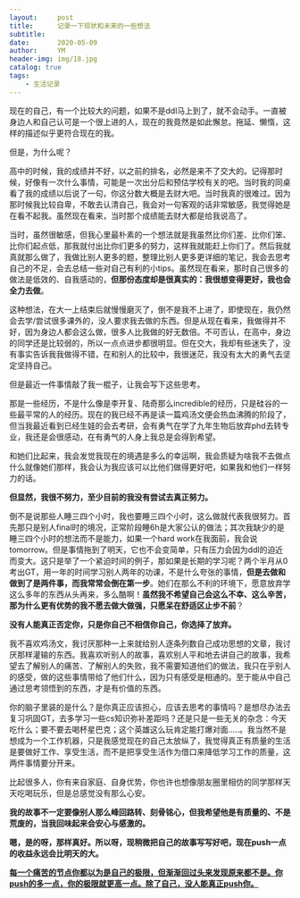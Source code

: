 ```yaml
---
layout:     post
title:      记录一下现状和未来的一些想法
subtitle:   
date:       2020-05-09
author:     YM
header-img: img/18.jpg
catalog: true
tags:
    - 生活记录
---
```


现在的自己，有一个比较大的问题，如果不是ddl马上到了，就不会动手。一直被身边人和自己认可是一个很上进的人，现在的我竟然是如此懈怠。拖延、懒惰，这样的描述似乎更符合现在的我。

但是，为什么呢？

高中的时候，我的成绩并不好，以之前的排名，必然是来不了交大的。记得那时候，好像有一次什么事情，可能是一次出分后和预估学校有关的吧。当时我的同桌看了我的成绩以后说了一句，你这分数大概是去财大吧。当时我真的很难过。因为那时候我比较自卑，不敢去认清自己，我会对一句客观的话非常敏感，我觉得她是在看不起我。虽然现在看来，当时那个成绩能去财大都是给我说高了。

当时，虽然很敏感，但我心里最朴素的一个想法就是我虽然比你们差、比你们笨、比你们起点低，那我就付出比你们更多的努力，这样我就能赶上你们了。然后我就真就那么做了，我做比别人更多的题，整理比别人更多更详细的笔记，我会去思考自己的不足，会去总结一些对自己有利的小tips。虽然现在看来，那时自己很多的做法是低效的、自我感动的，**但那份态度却是很真实的：我很想变得更好，我也会全力去做**。

这种想法，在大一上结束后就慢慢磨灭了，倒不是我不上进了，即使现在，我仍然会去学/尝试很多课外的，没人要求我去做的东西。但是从现在看来，我做得并不好，因为身边人都会这么做，很多人比我做的好无数倍。不可否认，在高中，身边的同学还是比较弱的，所以一点点进步都很明显。但在交大，我却有些迷失了，没有事实告诉我我做得不错，在和别人的比较中，我很迷茫，我没有太大的勇气去坚定坚持自己。

但是最近一件事情敲了我一棍子，让我会写下这些思考。

那是一些经历，不是什么像是李开复、陆奇那么incredible的经历，只是硅谷的一些最平常的人的经历。现在的我已经不再是读一篇鸡汤文便会热血沸腾的阶段了，但当我最近看到已经生娃的会去考研，会有勇气在学了九年生物后放弃phd去转专业，我还是会很感动，在有勇气的人身上我总是会得到希望。

和她们比起来，我会发觉我现在的境遇是多么的幸运啊，我会质疑为啥我不去做点什么就像她们那样，我会认为我应该可以比他们做得更好吧，如果我和他们一样努力的话。

**但显然，我很不努力，至少目前的我没有尝试去真正努力。**

倒不是说那些人睡三四个小时，我也要睡三四个小时，这么做就代表我很努力。首先那只是别人final时的境况，正常阶段睡6h是大家公认的做法；其次我缺少的是睡三四个小时的想法而不是能力，如果一个hard work在我面前，我会说tomorrow。但是事情拖到了明天，它也不会变简单，只有压力会因为ddl的迫近而变大。这只是举了一个紧迫时间的例子，那如果是长期的学习呢？两个半月从0考出GT，用一年的时间学习别人两年的功课，不是什么夸张的事情，**但是去做和做到了是两件事，而我常常会倒在第一步**。她们在那么不利的环境下，愿意放弃学这么多年的东西从头再来，多么酷啊！**虽然我不希望自己会这么不幸、这么辛苦，那为什么更有优势的我不愿去做大做强，只愿呆在舒适区止步不前**？

**没有人能真正否定你，只是你自己不相信你自己，你选择了放弃。**

我不喜欢鸡汤文，我讨厌那种一上来就给别人逐条列数自己成功思想的文章，我讨厌那样灌输的东西。我喜欢听别人的故事，喜欢别人平和地去讲自己的故事，我希望去了解别人的痛苦、了解别人的失败，我不需要知道他们的做法，我只在乎别人的感受，做的这些事情带给了他们什么，因为只有感受是相通的。至于能从中自己通过思考领悟到的东西，才是有价值的东西。

你的脑子里装的是什么？是你真正应该担心，应该去思考的事情吗？是想尽办法去复习巩固GT，去多学习一些cs知识弥补差距吗？还是只是一些无关的杂念：今天吃什么；要不要去喝杯星巴克；这个英雄这么玩肯定能打爆对面.....。我当然不是想成为一个工作机器，只是我感觉现在的自己太放纵了，我觉得真正有质量的生活是要做好工作、享受生活，而不是把享受生活作为借口来降低学习工作的质量，这两件事情要分开来。

比起很多人，你有来自家庭、自身优势，你也许也想像朋友圈里相仿的同学那样天天吃喝玩乐，但是总感觉没有那么心安。

**我的故事不一定要像别人那么峰回路转、刻骨铭心，但我希望他是有质量的、不是荒废的，当我回味起来会安心与感激的。**

**嗯，是的呀，那样真好。所以呀，现稍微把自己的故事写写好吧，现在push一点的收益永远会比明天的大。**

**<u>每一个痛苦的节点你都以为是自己的极限，但渐渐回过头来发现原来都不是。你push的多一点，你的极限就更高一点。除了自己，没人能真正push你。</u>**